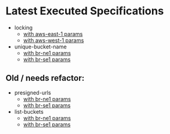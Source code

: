 # Latest Executed Specifications

- locking
  - [with aws-east-1 params](./runs/locking_test_aws-east-1.md)
  - [with aws-west-1 params](./runs/locking_test_aws-west-1.md)
- unique-bucket-name
  - [with br-ne1 params](./runs/unique-bucket-name_test_br-ne1.md)
  - [with br-se1 params](./runs/unique-bucket-name_test_br-se1.md)

## Old / needs refactor:
  - presigned-urls
    - [with br-ne1 params](./runs/presigned-urls_test_params_br-ne1.md)
    - [with br-se1 params](./runs/presigned-urls_test_params_br-se1.md)
  - list-buckets
    - [with br-ne1 params](./runs/list-buckets_test_params_br-ne1.md)
    - [with br-se1 params](./runs/list-buckets_test_params_br-se1.md)

